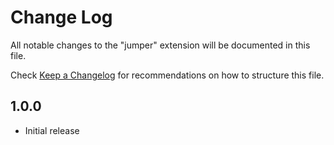 # Change Log

All notable changes to the "jumper" extension will be documented in this file.

Check [Keep a Changelog](http://keepachangelog.com/) for recommendations on how to structure this file.

## 1.0.0

- Initial release
